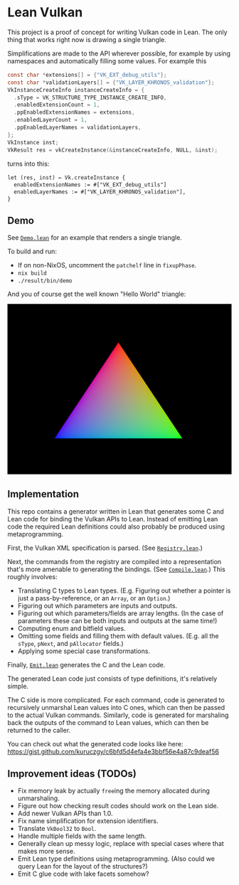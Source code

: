 # Lean Vulkan

This project is a proof of concept for writing Vulkan code in Lean. The only thing that works right now is drawing a single triangle.

Simplifications are made to the API wherever possible, for example by using namespaces and automatically filling some values. For example this

```c
const char *extensions[] = {"VK_EXT_debug_utils"};
const char *validationLayers[] = {"VK_LAYER_KHRONOS_validation"};
VkInstanceCreateInfo instanceCreateInfo = {
  .sType = VK_STRUCTURE_TYPE_INSTANCE_CREATE_INFO,
  .enabledExtensionCount = 1,
  .ppEnabledExtensionNames = extensions,
  .enabledLayerCount = 1,
  .ppEnabledLayerNames = validationLayers,
};
VkInstance inst;
VkResult res = vkCreateInstance(&instanceCreateInfo, NULL, &inst);
```

turns into this:

```lean
let (res, inst) ← Vk.createInstance {
  enabledExtensionNames := #["VK_EXT_debug_utils"]
  enabledLayerNames := #["VK_LAYER_KHRONOS_validation"],
}
```

## Demo

See [`Demo.lean`](/src/Demo.lean) for an example that renders a single triangle.

To build and run:
- If on non-NixOS, uncomment the `patchelf` line in `fixupPhase`.
- `nix build`
- `./result/bin/demo`

And you of course get the well known "Hello World" triangle:

![](https://github.com/kuruczgy/lean-vulkan/blob/images/triangle.png)

## Implementation

This repo contains a generator written in Lean that generates some C and Lean code for binding the Vulkan APIs to Lean. Instead of emitting Lean code the required Lean definitions could also probably be produced using metaprogramming.

First, the Vulkan XML specification is parsed. (See [`Registry.lean`](/src/Generate/Registry.lean).)

Next, the commands from the registry are compiled into a representation that's more amenable to generating the bindings. (See [`Compile.lean`](/src/Generate/Compile.lean).) This roughly involves:

- Translating C types to Lean types. (E.g. Figuring out whether a pointer is just a pass-by-reference, or an `Array`, or an `Option`.)
- Figuring out which parameters are inputs and outputs.
- Figuring out which parameters/fields are array lengths. (In the case of parameters these can be both inputs and outputs at the same time!)
- Computing enum and bitfield values.
- Omitting some fields and filling them with default values. (E.g. all the `sType`, `pNext`, and `pAllocator` fields.)
- Applying some special case transformations.

Finally, [`Emit.lean`](/src/Generate/Emit.lean) generates the C and the Lean code.

The generated Lean code just consists of type definitions, it's relatively simple.

The C side is more complicated. For each command, code is generated to recursively unmarshal Lean values into C ones, which can then be passed to the actual Vulkan commands. Similarly, code is generated for marshaling back the outputs of the command to Lean values, which can then be returned to the caller.

You can check out what the generated code looks like here: https://gist.github.com/kuruczgy/c6bfd5d4efa4e3bbf56e4a87c9deaf56

## Improvement ideas (TODOs)

- Fix memory leak by actually `free`ing the memory allocated during unmarshaling.
- Figure out how checking result codes should work on the Lean side.
- Add newer Vulkan APIs than 1.0.
- Fix name simplification for extension identifiers.
- Translate `VkBool32` to `Bool`.
- Handle multiple fields with the same length.
- Generally clean up messy logic, replace with special cases where that makes more sense.
- Emit Lean type definitions using metaprogramming. (Also could we query Lean for the layout of the structures?)
- Emit C glue code with lake facets somehow?
